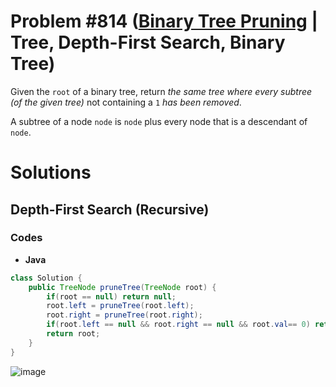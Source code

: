 # Problem #814 ([Binary Tree Pruning](https://leetcode.com/problems/binary-tree-pruning/) | Tree, Depth-First Search, Binary Tree)

Given the `root` of a binary tree, return *the same tree where every subtree (of the given tree)* not containing a `1` *has been removed*.

A subtree of a node `node` is `node` plus every node that is a descendant of `node`.

# Solutions

## Depth-First Search (Recursive)

### Codes

- **Java**
```java
class Solution {
    public TreeNode pruneTree(TreeNode root) {
        if(root == null) return null;
        root.left = pruneTree(root.left);
        root.right = pruneTree(root.right);
        if(root.left == null && root.right == null && root.val== 0) return null;
        return root;
    }
}
```
![image](https://user-images.githubusercontent.com/89616705/188560772-96ad0936-d406-4489-a978-ee85a449757a.png)
<br/>
